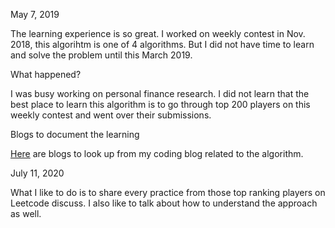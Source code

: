May 7, 2019<br>

The learning experience is so great. I worked on weekly contest in Nov. 2018, this algorihtm is one of 4 algorithms. But I did not have time to learn and solve the problem until this March 2019. <br>

What happened? <br>

I was busy working on personal finance research. I did not learn that the best place to learn this algorithm is to go through top 200 players on this weekly contest and went over their submissions. 

Blogs to document the learning<br>

[Here](http://juliachencoding.blogspot.com/search?q=leetcode+947) are blogs to look up from my coding blog related to the algorithm. 

July 11, 2020<br>

What I like to do is to share every practice from those top ranking players on Leetcode discuss. I also like to talk about how to understand the approach as well. 

